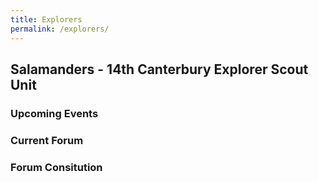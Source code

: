 ```yaml
---
title: Explorers
permalink: /explorers/
---
```


## Salamanders - 14th Canterbury Explorer Scout Unit

### Upcoming Events

### Current Forum

### Forum Consitution

